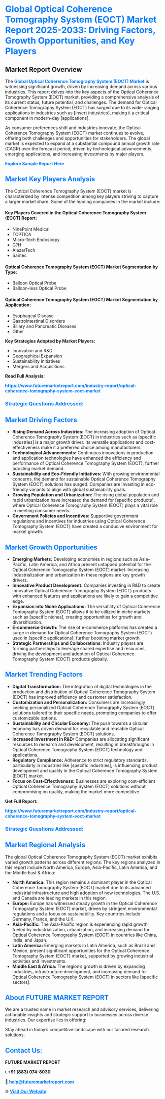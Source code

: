 <h1 style="color: #007BFF;">Global Optical Coherence Tomography System (EOCT) Market Report 2025-2033: Driving Factors, Growth Opportunities, and Key Players</h1>

<section id="overview">
<h2>Market Report Overview</h2>
<p>The <a href="https://www.futuremarketreport.com/industry-report/optical-coherence-tomography-system-eoct-market" style="color: #007BFF; text-decoration: none;"><strong>Global Optical Coherence Tomography System (EOCT) Market</strong></a> is witnessing significant growth, driven by increasing demand across various industries. This report delves into the key aspects of the Optical Coherence Tomography System (EOCT) market, providing a comprehensive analysis of its current status, future potential, and challenges. The demand for Optical Coherence Tomography System (EOCT) has surged due to its wide-ranging applications in industries such as [insert industries], making it a critical component in modern-day [applications].</p>
<p>As consumer preferences shift and industries innovate, the Optical Coherence Tomography System (EOCT) market continues to evolve, offering both challenges and opportunities for stakeholders. The global market is expected to expand at a substantial compound annual growth rate (CAGR) over the forecast period, driven by technological advancements, emerging applications, and increasing investments by major players.</p>
</section>

<section id="overview">
<p><a href="https://www.futuremarketreport.com/request-sample/reportId=79161" style="color: #007BFF; text-decoration: none;"><strong>Explore Sample Report Here</strong></a></p>
</section>

<section id="key-players">
<h2 style="color: #007BFF;">Market Key Players Analysis</h2>
<p>The Optical Coherence Tomography System (EOCT) market is characterized by intense competition among key players striving to capture a larger market share. Some of the leading companies in the market include:</p>
<h4>Key Players Covered in the Optical Coherence Tomography System (EOCT) Report:</h4>
<ul><li>NinePoint Medical</li><li>TOPTICA</li><li>Micro-Tech Endoscopy</li><li>G?H</li><li>AlazarTech</li><li>Santec</li></ul>
<h4>Optical Coherence Tomography System (EOCT) Market Segmentation by Type:</h4>
<ul><li>Balloon Optical Probe</li><li>Balloon-less Optical Probe</li></ul>

<h4>Optical Coherence Tomography System (EOCT) Market Segmentation by Application:</h4>
<ul><li>Esophageal Disease</li><li>Gastrointestinal Disorders</li><li>Biliary and Pancreatic Diseases</li><li>Other</li></ul>
<p><strong>Key Strategies Adopted by Market Players:</strong></p>
<ul>
<li>Innovation and R&D</li>
<li>Geographical Expansion</li>
<li>Sustainability Initiatives</li>
<li>Mergers and Acquisitions</li>
</ul>
</section>

<section>
<p><strong>Read Full Analysis: </strong></p><a href="https://www.futuremarketreport.com/industry-report/optical-coherence-tomography-system-eoct-market" style="color: #007BFF; text-decoration: none;"><strong>https://www.futuremarketreport.com/industry-report/optical-coherence-tomography-system-eoct-market</strong></a>
<h3 style="color: #007BFF;">Strategic Questions Addressed:</h3>
</section>

<section id="driving-factors">
<h2 style="color: #007BFF;">Market Driving Factors</h2>
<ul>
<li><strong>Rising Demand Across Industries:</strong> The increasing adoption of Optical Coherence Tomography System (EOCT) in industries such as [specific industries] is a major growth driver. Its versatile applications and cost-effectiveness make it a preferred choice among manufacturers.</li>
<li><strong>Technological Advancements:</strong> Continuous innovations in production and application technologies have enhanced the efficiency and performance of Optical Coherence Tomography System (EOCT), further boosting market demand.</li>
<li><strong>Sustainability and Eco-Friendly Initiatives:</strong> With growing environmental concerns, the demand for sustainable Optical Coherence Tomography System (EOCT) solutions has surged. Companies are investing in eco-friendly variants to align with global sustainability goals.</li>
<li><strong>Growing Population and Urbanization:</strong> The rising global population and rapid urbanization have increased the demand for [specific products], where Optical Coherence Tomography System (EOCT) plays a vital role in meeting consumer needs.</li>
<li><strong>Government Policies and Incentives:</strong> Supportive government regulations and incentives for industries using Optical Coherence Tomography System (EOCT) have created a conducive environment for market growth.</li>
</ul>
</section>

<section id="growth-opportunities">
<h2 style="color: #007BFF;">Market Growth Opportunities</h2>
<ul>
<li><strong>Emerging Markets:</strong> Developing economies in regions such as Asia-Pacific, Latin America, and Africa present untapped potential for the Optical Coherence Tomography System (EOCT) market. Increasing industrialization and urbanization in these regions are key growth drivers.</li>
<li><strong>Innovative Product Development:</strong> Companies investing in R&D to create innovative Optical Coherence Tomography System (EOCT) products with enhanced features and applications are likely to gain a competitive edge.</li>
<li><strong>Expansion into Niche Applications:</strong> The versatility of Optical Coherence Tomography System (EOCT) allows it to be utilized in niche markets such as [specific niches], creating opportunities for growth and diversification.</li>
<li><strong>E-commerce Growth:</strong> The rise of e-commerce platforms has created a surge in demand for Optical Coherence Tomography System (EOCT) used in [specific applications], further boosting market growth.</li>
<li><strong>Strategic Partnerships and Collaborations:</strong> Industry players are forming partnerships to leverage shared expertise and resources, driving the development and adoption of Optical Coherence Tomography System (EOCT) products globally.</li>
</ul>
</section>

<section id="trending-factors">
<h2 style="color: #007BFF;">Market Trending Factors</h2>
<ul>
<li><strong>Digital Transformation:</strong> The integration of digital technologies in the production and distribution of Optical Coherence Tomography System (EOCT) has improved efficiency and customer satisfaction.</li>
<li><strong>Customization and Personalization:</strong> Consumers are increasingly seeking personalized Optical Coherence Tomography System (EOCT) solutions tailored to their specific needs, prompting companies to offer customizable options.</li>
<li><strong>Sustainability and Circular Economy:</strong> The push towards a circular economy has driven demand for recyclable and reusable Optical Coherence Tomography System (EOCT) solutions.</li>
<li><strong>Increased Investment in R&D:</strong> Companies are allocating significant resources to research and development, resulting in breakthroughs in Optical Coherence Tomography System (EOCT) technology and applications.</li>
<li><strong>Regulatory Compliance:</strong> Adherence to strict regulatory standards, particularly in industries like [specific industries], is influencing product development and quality in the Optical Coherence Tomography System (EOCT) market.</li>
<li><strong>Focus on Cost-Effectiveness:</strong> Businesses are exploring cost-efficient Optical Coherence Tomography System (EOCT) solutions without compromising on quality, making the market more competitive.</li>
</ul>
</section>

<section>
<p><strong>Get Full Report: </strong></p><a href="https://www.futuremarketreport.com/industry-report/optical-coherence-tomography-system-eoct-market" style="color: #007BFF; text-decoration: none;"><strong>https://www.futuremarketreport.com/industry-report/optical-coherence-tomography-system-eoct-market</strong></a>
<h3 style="color: #007BFF;">Strategic Questions Addressed:</h3>
</section>


<section id="regional-analysis">
<h2 style="color: #007BFF;">Market Regional Analysis</h2>
<p>The global Optical Coherence Tomography System (EOCT) market exhibits varied growth patterns across different regions. The key regions analyzed in this report include North America, Europe, Asia-Pacific, Latin America, and the Middle East & Africa:</p>
<ul>
<li><strong>North America:</strong> This region remains a dominant player in the Optical Coherence Tomography System (EOCT) market due to its advanced industrial infrastructure and high adoption of new technologies. The U.S. and Canada are leading markets in this region.</li>
<li><strong>Europe:</strong> Europe has witnessed steady growth in the Optical Coherence Tomography System (EOCT) market, driven by stringent environmental regulations and a focus on sustainability. Key countries include Germany, France, and the U.K.</li>
<li><strong>Asia-Pacific:</strong> The Asia-Pacific region is experiencing rapid growth, fueled by industrialization, urbanization, and increasing demand for Optical Coherence Tomography System (EOCT) in countries like China, India, and Japan.</li>
<li><strong>Latin America:</strong> Emerging markets in Latin America, such as Brazil and Mexico, present significant opportunities for the Optical Coherence Tomography System (EOCT) market, supported by growing industrial activities and investments.</li>
<li><strong>Middle East & Africa:</strong> The region’s growth is driven by expanding industries, infrastructure development, and increasing demand for Optical Coherence Tomography System (EOCT) in sectors like [specific sectors].</li>
</ul>
</section>

<footer>
<h2 style="color: #007BFF;">About FUTURE MARKET REPORT</h2>
<p>We are a trusted name in market research and advisory services, delivering actionable insights and strategic support to businesses across diverse industries. Our expertise lies in offering:</p>

<p>Stay ahead in today’s competitive landscape with our tailored research solutions.</p>

<h2 style="color: #007BFF;">Contact Us:</h2>
<p><strong>FUTURE MARKET REPORT</strong></p>
<p>📞 <strong>+91 (883) 074-8030</strong></p>
<p>📧 <strong><a href="mailto:help@futuremarketreport.com" style="color: #007BFF;">help@futuremarketreport.com</a></strong></p>
<p>🌐 <strong><a href="https://www.futuremarketreport.com/" style="color: #007BFF;">Visit Our Website</a></strong></p>
</footer>